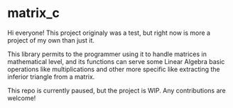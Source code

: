 # matrix_c

Hi everyone! This project originaly was a test, but right now is more a project of my own than just it.

This library permits to the programmer using it to handle matrices in mathematical level, and its functions can serve some Linear Algebra basic operations like multiplications and other more specific like extracting the inferior triangle from a matrix.

This repo is currently paused, but the project is WIP.
Any contributions are welcome! 
